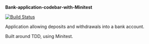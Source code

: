 

**Bank-application-codebar-with-Minitest** 

[![Build Status](https://travis-ci.com/AlinaGoaga/fizzbuzz-ema.svg?branch=master)](https://travis-ci.com/AlinaGoaga/fizzbuzz-ema)

Application allowing deposits and withdrawals into a bank account. 

Built around TDD, using Minitest.
